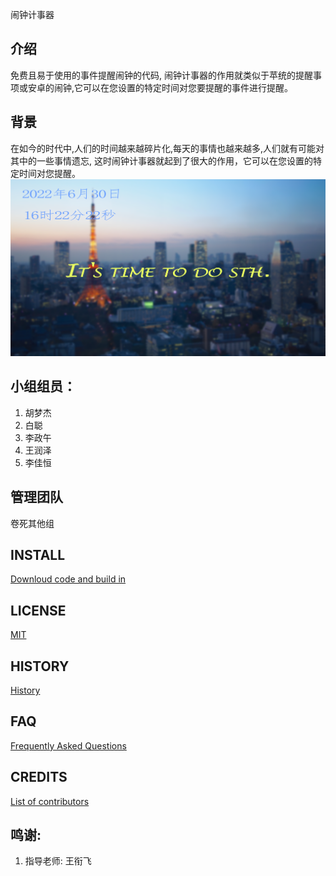 闹钟计事器  

## 介绍  

免费且易于使用的事件提醒闹钟的代码, 闹钟计事器的作用就类似于苹统的提醒事项或安卓的闹钟,它可以在您设置的特定时间对您要提醒的事件进行提醒。    


## 背景  
  
在如今的时代中,人们的时间越来越碎片化,每天的事情也越来越多,人们就有可能对其中的一些事情遗忘, 这时闹钟计事器就起到了很大的作用，它可以在您设置的特定时间对您提醒。  
![微信图片](%E5%BE%AE%E4%BF%A1%E5%9B%BE%E7%89%87_20220630212543.png)
##  小组组员： 

1. 胡梦杰  
2. 白聪 
3. 李政午 
4. 王润泽 
5. 李佳恒 

## 管理团队  
卷死其他组  

## INSTALL 
[Downloud code and build in](https://github.com/Bistu-OSSDT-2022/12-wxf-hmj/tree/main)  

## LICENSE  
[MIT](https://github.com/Bistu-OSSDT-2022/12-wxf-hmj/blob/main/LICENSE)  

## HISTORY
[History](https://github.com/Bistu-OSSDT-2022/12-wxf-hmj/commits/main)  

## FAQ
[Frequently Asked Questions](https://github.com/Bistu-OSSDT-2022/12-wxf-hmj/issues)  

## CREDITS  
[List of contributors](https://github.com/Bistu-OSSDT-2022/12-wxf-hmj/graphs/contributors)  

## 鸣谢:  
1. 指导老师: 王衔飞  

